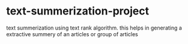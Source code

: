 # text-summerization-project
text summerization using text rank algorithm.
this helps in generating a extractive summery of an articles or group of articles
